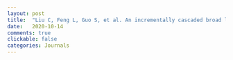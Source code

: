 ```yaml
---
layout: post
title:  "Liu C, Feng L, Guo S, et al. An incrementally cascaded broad learning framework to facial landmark tracking[J]. <b><i>Neurocomputing</b></i>, 2020, 410: 125-137. [中科院Q2, CCF-C, IF=6.0]"
date:   2020-10-14
comments: true
clickable: false
categories: Journals
---
```

